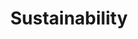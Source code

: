 ---
title: Sustainability
text: Our priority is to promote a sustainable coffee culture.
image: /images/stat-3.jpg
displayOrder: 3
---
